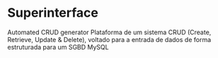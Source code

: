 # Superinterface
Automated CRUD generator
Plataforma de um sistema CRUD (Create, Retrieve, Update & Delete), voltado para a entrada de dados de forma estruturada para um SGBD MySQL
